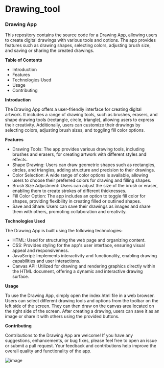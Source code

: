 # Drawing_tool

### Drawing App
This repository contains the source code for a Drawing App, allowing users to create digital drawings with various tools and options. The app provides features such as drawing shapes, selecting colors, adjusting brush size, and saving or sharing the created drawings.

**Table of Contents**
+ Introduction
+ Features
+ Technologies Used
+ Usage
+ Contributing

**Introduction**

The Drawing App offers a user-friendly interface for creating digital artwork. It includes a range of drawing tools, such as brushes, erasers, and shape drawing tools (rectangle, circle, triangle), allowing users to express their creativity. Additionally, users can customize their drawings by selecting colors, adjusting brush sizes, and toggling fill color options.

**Features**
+ Drawing Tools: The app provides various drawing tools, including brushes and erasers, for creating artwork with different styles and effects.
+ Shape Drawing: Users can draw geometric shapes such as rectangles, circles, and triangles, adding structure and precision to their drawings.
+ Color Selection: A wide range of color options is available, allowing users to choose their preferred colors for drawing and filling shapes.
+ Brush Size Adjustment: Users can adjust the size of the brush or eraser, enabling them to create strokes of different thicknesses.
+ Fill Color Option: The app includes an option to toggle fill color for shapes, providing flexibility in creating filled or outlined shapes.
+ Save and Share: Users can save their drawings as images and share them with others, promoting collaboration and creativity.

**Technologies Used**

The Drawing App is built using the following technologies:

+ HTML: Used for structuring the web page and organizing content.
+ CSS: Provides styling for the app's user interface, ensuring visual appeal and responsiveness.
+ JavaScript: Implements interactivity and functionality, enabling drawing capabilities and user interactions.
+ Canvas API: Utilized for drawing and rendering graphics directly within the HTML document, offering a dynamic and interactive drawing surface.

**Usage**

To use the Drawing App, simply open the index.html file in a web browser. Users can select different drawing tools and options from the toolbar on the left side of the screen. They can then draw on the canvas area located on the right side of the screen. After creating a drawing, users can save it as an image or share it with others using the provided buttons.

**Contributing** 

Contributions to the Drawing App are welcome! If you have any suggestions, enhancements, or bug fixes, please feel free to open an issue or submit a pull request. Your feedback and contributions help improve the overall quality and functionality of the app.




![image](https://github.com/jaiswalrahul2427/Drawing_tool/assets/133475235/0801b75a-a347-4f28-962f-dc4ee3461fbc)
